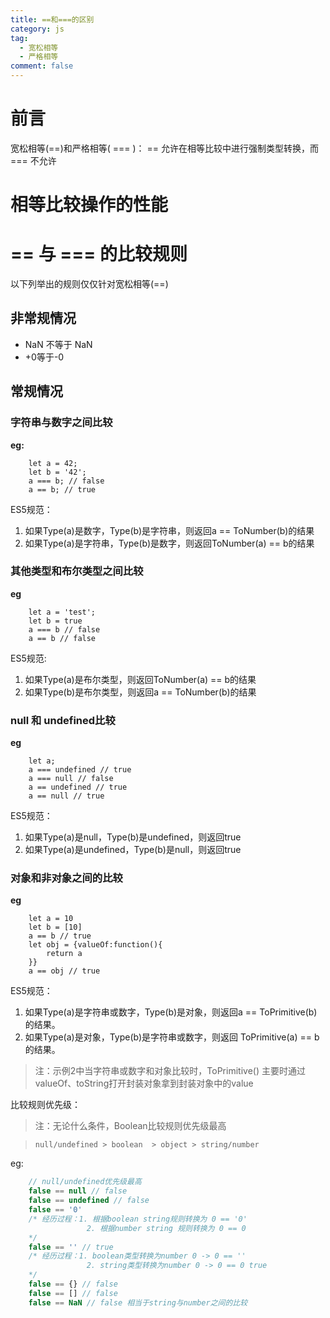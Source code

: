 ```yaml
---
title: ==和===的区别
category: js
tag:
  - 宽松相等
  - 严格相等
comment: false
---
```

# 前言
宽松相等(==)和严格相等( === )： == 允许在相等比较中进行强制类型转换，而 === 不允许

# 相等比较操作的性能

# == 与 === 的比较规则
以下列举出的规则仅仅针对宽松相等(==)
## 非常规情况
- NaN 不等于 NaN
- +0等于-0

## 常规情况

### 字符串与数字之间比较
**eg:**
```
    let a = 42;
    let b = '42';
    a === b; // false
    a == b; // true
```

ES5规范：
1. 如果Type(a)是数字，Type(b)是字符串，则返回a == ToNumber(b)的结果
2. 如果Type(a)是字符串，Type(b)是数字，则返回ToNumber(a) == b的结果

### 其他类型和布尔类型之间比较
**eg**
```
    let a = 'test';
    let b = true
    a === b // false
    a == b // false
```
ES5规范:
1. 如果Type(a)是布尔类型，则返回ToNumber(a) == b的结果
2. 如果Type(b)是布尔类型，则返回a == ToNumber(b)的结果

### null 和 undefined比较
**eg**
```
    let a;
    a === undefined // true
    a === null // false
    a == undefined // true
    a == null // true
```

ES5规范：
1. 如果Type(a)是null，Type(b)是undefined，则返回true 
2. 如果Type(a)是undefined，Type(b)是null，则返回true

### 对象和非对象之间的比较
**eg**
```
    let a = 10
    let b = [10]
    a == b // true
    let obj = {valueOf:function(){
        return a
    }}
    a == obj // true
```
ES5规范：
1. 如果Type(a)是字符串或数字，Type(b)是对象，则返回a == ToPrimitive(b) 的结果。
2. 如果Type(a)是对象，Type(b)是字符串或数字，则返回 ToPrimitive(a) == b 的结果。

> 注：示例2中当字符串或数字和对象比较时，ToPrimitive() 主要时通过valueOf、toString打开封装对象拿到封装对象中的value

比较规则优先级：
> 注：无论什么条件，Boolean比较规则优先级最高

>     null/undefined > boolean  > object > string/number

eg:
```javascript
    // null/undefined优先级最高
    false == null // false
    false == undefined // false
    false == '0' 
    /* 经历过程：1. 根据boolean string规则转换为 0 == '0'
                 2. 根据number string 规则转换为 0 == 0
    */
    false == '' // true 
    /* 经历过程：1. boolean类型转换为number 0 -> 0 == ''
                 2. string类型转换为number 0 -> 0 == 0 true 
    */
    false == {} // false
    false == [] // false
    false == NaN // false 相当于string与number之间的比较
```